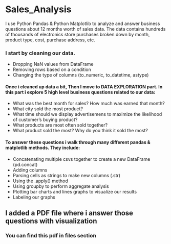 # Sales_Analysis


I use Python Pandas & Python Matplotlib to analyze and answer business questions about 12 months worth of sales data. The data contains hundreds of thousands of electronics store purchases broken down by month, product type, cost, purchase address, etc.

### I start by cleaning our data.

* Dropping NaN values from DataFrame
* Removing rows based on a condition
* Changing the type of columns (to_numeric, to_datetime, astype)


#### Once i cleaned up data a bit, Then I move to DATA EXPLORATION part. In this part i explore 5 high level business questions related to our data:

* What was the best month for sales? How much was earned that month?
* What city sold the most product?
* What time should we display advertisemens to maximize the likelihood of customer’s buying product?
* What products are most often sold together?
* What product sold the most? Why do you think it sold the most?


#### To answer these questions i walk through many different pandas & matplotlib methods. They include:

* Concatenating multiple csvs together to create a new DataFrame (pd.concat)
* Adding columns
* Parsing cells as strings to make new columns (.str)
* Using the .apply() method
* Using groupby to perform aggregate analysis
* Plotting bar charts and lines graphs to visualize our results
* Labeling our graphs

## I added a PDF file where i answer those questions with visualization 
### You can find this pdf in files section



